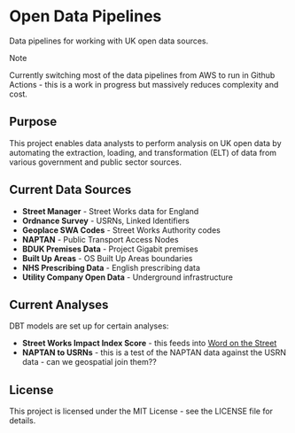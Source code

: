 # Open Data Pipelines

Data pipelines for working with UK open data sources.

> [!NOTE]
> Currently switching most of the data pipelines from AWS to run in Github Actions - this is a work in progress but massively reduces complexity and cost.

## Purpose

This project enables data analysts to perform analysis on UK open data by automating the extraction, loading, and transformation (ELT) of data from various government and public sector sources.

## Current Data Sources

- **Street Manager** - Street Works data for England
- **Ordnance Survey** - USRNs, Linked Identifiers
- **Geoplace SWA Codes** - Street Works Authority codes
- **NAPTAN** - Public Transport Access Nodes
- **BDUK Premises Data** - Project Gigabit premises
- **Built Up Areas** - OS Built Up Areas boundaries
- **NHS Prescribing Data** - English prescribing data
- **Utility Company Open Data** - Underground infrastructure

## Current Analyses

DBT models are set up for certain analyses:

- **Street Works Impact Index Score** - this feeds into [Word on the Street](https://word-on-the-street.evidence.app)
- **NAPTAN to USRNs** - this is a test of the NAPTAN data against the USRN data - can we geospatial join them??

## License

This project is licensed under the MIT License - see the LICENSE file for details.
